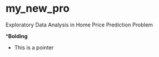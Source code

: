 # my_new_pro
Exploratory Data Analysis in Home Price  Prediction Problem

***Bolding**

- This is a pointer
